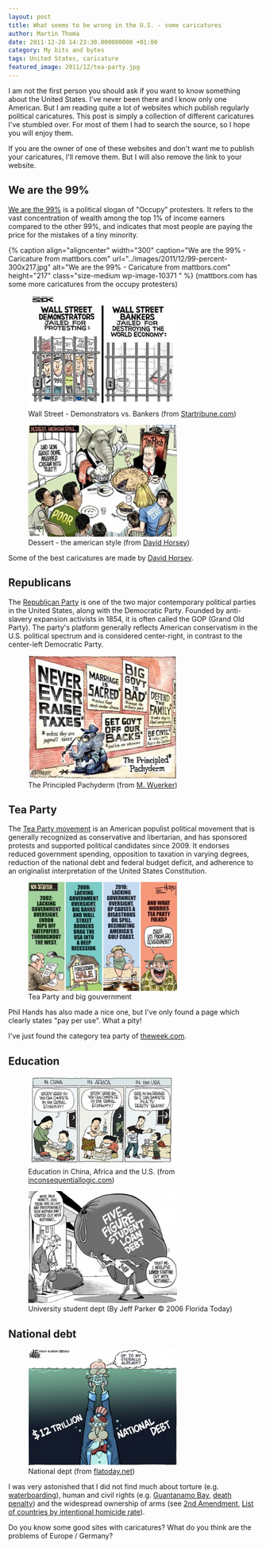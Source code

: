 ```yaml
---
layout: post
title: What seems to be wrong in the U.S. - some caricatures
author: Martin Thoma
date: 2011-12-28 14:23:30.000000000 +01:00
category: My bits and bytes
tags: United States, caricature
featured_image: 2011/12/tea-party.jpg
---
```

I am not the first person you should ask if you want to know something about the United States. I've never been there and I know only one American. But I am reading quite a lot of websites which publish regularly political caricatures. This post is simply a collection of different caricatures I've stumbled over. For most of them I had to search the source, so I hope you will enjoy them.

If you are the owner of one of these websites and don't want me to publish your caricatures, I'll remove them. But I will also remove the link to your website.

<h2>We are the 99%</h2>
<a href="http://en.wikipedia.org/wiki/We_are_the_99%25">We are the 99%</a> is a political slogan of "Occupy" protesters. It refers to the vast concentration of wealth among the top 1% of income earners compared to the other 99%, and indicates that most people are paying the price for the mistakes of a tiny minority.

{% caption align="aligncenter" width="300" caption="We are the 99% - Caricature from mattbors.com" url="../images/2011/12/99-percent-300x217.jpg" alt="We are the 99% - Caricature from mattbors.com"  height="217" class="size-medium wp-image-10371 "  %}
(mattbors.com has some more caricatures from the occupy protesters)

<figure class="aligncenter">
            <a href="../images/2011/12/wall-street-demonstrators-bankers-300x227.jpg"><img src="../images/2011/12/wall-street-demonstrators-bankers-300x227.jpg" alt="Wall Street - Demonstrators vs. Bankers" style="max-width:300px;max-height:227px" class="size-medium wp-image-10391"/></a>
            <figcaption class="text-center">Wall Street - Demonstrators vs. Bankers (from&nbsp;<a href=http://www.startribune.com/opinion/131177628.html>Startribune.com</a>)</figcaption>
        </figure>

<figure class="aligncenter">
            <a href="../images/2011/12/dessert-american-style-300x225.jpg"><img src="../images/2011/12/dessert-american-style-300x225.jpg" alt="Dessert - the american style (from David Horsey)" style="max-width:300px;max-height:225px" class="size-medium wp-image-10441"/></a>
            <figcaption class="text-center">Dessert - the american style (from <a href=http://blog.seattlepi.com/davidhorsey/2011/09/19/how-we-slice-the-pie-in-the-usa/>David Horsey</a>)</figcaption>
        </figure>

Some of the best caricatures are made by <a href="http://en.wikipedia.org/wiki/David_Horsey">David Horsey</a>. 

<h2>Republicans</h2>
The <a href="http://en.wikipedia.org/wiki/Republican_Party_(United_States)">Republican Party</a> is one of the two major contemporary political parties in the United States, along with the Democratic Party. Founded by anti-slavery expansion activists in 1854, it is often called the GOP (Grand Old Party). The party's platform generally reflects American conservatism in the U.S. political spectrum and is considered center-right, in contrast to the center-left Democratic Party.

<figure class="aligncenter">
            <a href="../images/2011/12/republicans-big-government-300x249.jpg"><img src="../images/2011/12/republicans-big-government-300x249.jpg" alt="The Principled Pachyderm (from M. Wuerker)" style="max-width:300px;max-height:249px" class="size-medium wp-image-10501"/></a>
            <figcaption class="text-center">The Principled Pachyderm (from <a href=http://www.politico.com/wuerker/archive/20111201-the-principled-pachyderm.html>M. Wuerker</a>)</figcaption>
        </figure>

<h2>Tea Party</h2>
The <a href="http://en.wikipedia.org/wiki/Tea_Party_movement">Tea Party movement</a> is an American populist political movement that is generally recognized as conservative and libertarian, and has sponsored protests and supported political candidates since 2009. It endorses reduced government spending, opposition to taxation in varying degrees, reduction of the national debt and federal budget deficit, and adherence to an originalist interpretation of the United States Constitution.

<figure class="aligncenter">
            <a href="../images/2011/12/tea-party-big-government-300x219.jpg"><img src="../images/2011/12/tea-party-big-government-300x219.jpg" alt="Tea Party and big gouvernment" style="max-width:300px;max-height:219px" class="size-medium wp-image-10491"/></a>
            <figcaption class="text-center">Tea Party and big gouvernment</figcaption>
        </figure>

Phil Hands has also made a nice one, but I've only found a page which clearly states "pay per use". What a pity!

I've just found the category tea party of <a href="http://theweek.com/section/cartoon/19/220783/the-tea-party">theweek.com</a>.

<h2>Education</h2>
<figure class="aligncenter">
            <a href="../images/2011/12/education-africa-china-usa-300x181.jpg"><img src="../images/2011/12/education-africa-china-usa-300x181.jpg" alt="Education in China, Africa and the U.S. (from inconsequentiallogic.com)" style="max-width:300px;max-height:181px" class="size-medium wp-image-10561"/></a>
            <figcaption class="text-center">Education in China, Africa and the U.S. (from <a href=http://www.inconsequentiallogic.com/2009/11/reality-can-bite.html>inconsequentiallogic.com</a>)</figcaption>
        </figure>

<figure class="aligncenter">
            <a href="../images/2011/12/large-university-student-debt-us-300x225.jpg"><img src="../images/2011/12/large-university-student-debt-us-300x225.jpg" alt="University student dept (By Jeff Parker &copy; 2006 Florida Today)" style="max-width:300px;max-height:225px" class="size-medium wp-image-10571"/></a>
            <figcaption class="text-center">University student dept (By Jeff Parker &copy; 2006 Florida Today)</figcaption>
        </figure>

<h2>National debt</h2>
<figure class="aligncenter">
            <a href="../images/2011/12/national-debt-trillion-caricature-jeff-parker-300x235.jpg"><img src="../images/2011/12/national-debt-trillion-caricature-jeff-parker-300x235.jpg" alt="National dept (from flatoday.net)" style="max-width:300px;max-height:235px" class="size-medium wp-image-10591"/></a>
            <figcaption class="text-center">National dept (from <a href=http://jeffparker.flatoday.net/2009/11/1120-cartoon-debt-flood.shtml>flatoday.net</a>)</figcaption>
        </figure>

I was very astonished that I did not find much about torture (e.g. <a href="http://en.wikipedia.org/wiki/Waterboarding">waterboarding</a>), human and civil rights (e.g. <a href="http://en.wikipedia.org/wiki/Guantanamo_Bay_detention_camp">Guantanamo Bay</a>, <a href="http://en.wikipedia.org/wiki/Capital_punishment_in_the_United_States">death penalty</a>) and the widespread ownership of arms (see <a href="http://en.wikipedia.org/wiki/Second_Amendment_to_the_United_States_Constitution">2nd Amendment</a>, <a href="http://en.wikipedia.org/wiki/List_of_countries_by_intentional_homicide_rate">List of countries by intentional homicide rate</a>).

Do you know some good sites with caricatures? What do you think are the problems of Europe / Germany?
